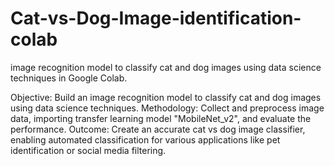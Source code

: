 # Cat-vs-Dog-Image-identification-colab
 image recognition model to classify cat and dog images using data science techniques in Google Colab.


Objective: Build an image recognition model to classify cat and dog images using data science techniques.
Methodology: Collect and preprocess image data, importing transfer learning model "MobileNet_v2", and evaluate the performance.
Outcome: Create an accurate cat vs dog image classifier, enabling automated classification for various applications like pet identification or social media filtering.
